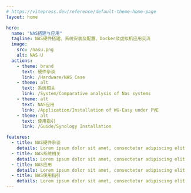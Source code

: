 ```yaml
---
# https://vitepress.dev/reference/default-theme-home-page
layout: home

hero:
  name: "NAS搭建与应用"
  tagline: NAS硬件搭建、系统安装及配置、Docker及虚拟机应用交流
  image:
    src: /nasu.png
    alt: NAS·U
  actions:
    - theme: brand
      text: 硬件杂谈
      link: /Hardware/NAS Case
    - theme: alt
      text: 系统相关
      link: /System/Comparative analysis of Nas systems
    - theme: alt
      text: NAS应用
      link: /Application/Installation of WG-Easy under PVE
    - theme: alt
      text: 使用指引
      link: /Guide/Synology Installation

features:
  - title: NAS硬件杂谈
    details: Lorem ipsum dolor sit amet, consectetur adipiscing elit
  - title: NAS系统相关
    details: Lorem ipsum dolor sit amet, consectetur adipiscing elit
  - title: NAS应用
    details: Lorem ipsum dolor sit amet, consectetur adipiscing elit
  - title: NAS使用指引
    details: Lorem ipsum dolor sit amet, consectetur adipiscing elit
---
```


